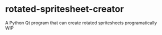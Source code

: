 # rotated-spritesheet-creator
A Python Qt program that can create rotated spritesheets programatically
 WIP
